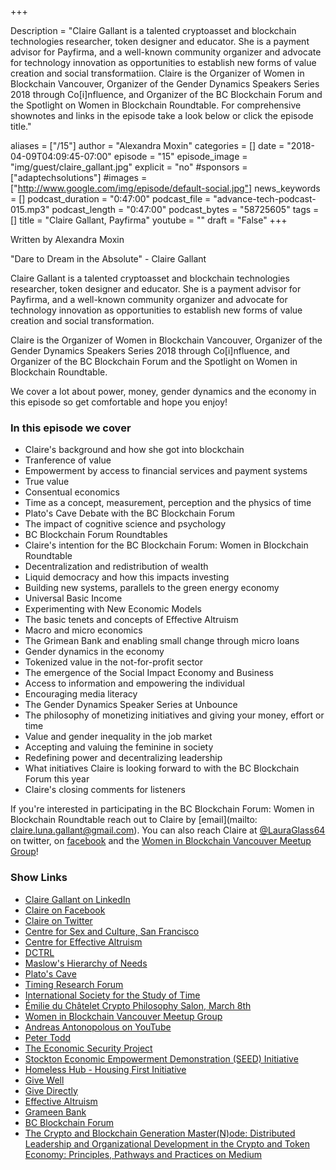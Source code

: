 +++

Description = "Claire Gallant is a talented cryptoasset and blockchain technologies researcher, token designer and educator. She is a payment advisor for Payfirma, and a well-known community organizer and advocate for technology innovation as opportunities to establish new forms of value creation and social transformatiion. Claire is the Organizer of Women in Blockchain Vancouver, Organizer of the Gender Dynamics Speakers Series 2018 through Co[i]nfluence, and Organizer of the BC Blockchain Forum and the Spotlight on Women in Blockchain Roundtable. For comprehensive shownotes and links in the episode take a look below or click the episode title."

aliases = ["/15"]
author = "Alexandra Moxin"
categories = []
date = "2018-04-09T04:09:45-07:00"
episode = "15"
episode_image = "img/guest/claire_gallant.jpg"
explicit = "no"
#sponsors = ["adaptechsolutions"]
#images = ["http://www.google.com/img/episode/default-social.jpg"]
news_keywords = []
podcast_duration = "0:47:00"
podcast_file = "advance-tech-podcast-015.mp3"
podcast_length = "0:47:00"
podcast_bytes = "58725605"
tags = []
title = "Claire Gallant, Payfirma"
youtube = ""
draft = "False"
+++

Written by Alexandra Moxin

"Dare to Dream in the Absolute" - Claire Gallant

Claire Gallant is a talented cryptoasset and blockchain technologies researcher, token designer and educator. She is a payment advisor for Payfirma, and a well-known community organizer and advocate for technology innovation as opportunities to establish new forms of value creation and social transformation.

Claire is the Organizer of Women in Blockchain Vancouver, Organizer of the Gender Dynamics Speakers Series 2018 through Co[i]nfluence, and Organizer of the BC Blockchain Forum and the Spotlight on Women in Blockchain Roundtable.

We cover a lot about power, money, gender dynamics and the economy in this episode so get comfortable and hope you enjoy!


### In this episode we cover
* Claire's background and how she got into blockchain
* Tranference of value
* Empowerment by access to financial services and payment systems
* True value
* Consentual economics
* Time as a concept, measurement, perception and the physics of time
* Plato's Cave Debate with the BC Blockchain Forum
* The impact of cognitive science and psychology
* BC Blockchain Forum Roundtables
* Claire's intention for the BC Blockchain Forum: Women in Blockchain Roundtable
* Decentralization and redistribution of wealth
* Liquid democracy and how this impacts investing
* Building new systems, parallels to the green energy economy
* Universal Basic Income
* Experimenting with New Economic Models
* The basic tenets and concepts of Effective Altruism
* Macro and micro economics
* The Grimean Bank and enabling small change through micro loans
* Gender dynamics in the economy
* Tokenized value in the not-for-profit sector
* The emergence of the Social Impact Economy and Business
* Access to information and empowering the individual
* Encouraging media literacy
* The Gender Dynamics Speaker Series at Unbounce
* The philosophy of monetizing initiatives and giving your money, effort or time
* Value and gender inequality in the job market
* Accepting and valuing the feminine in society
* Redefining power and decentralizing leadership
* What initiatives Claire is looking forward to with the BC Blockchain Forum this year
* Claire's closing comments for listeners

If you're interested in participating in the BC Blockchain Forum: Women in Blockchain Roundtable reach out to Claire by [email](mailto: claire.luna.gallant@gmail.com). You can also reach Claire at [@LauraGlass64](https://twitter.com/LauraGlass64) on twitter, on [facebook](https://www.facebook.com/claire.gallant2) and the [Women in Blockchain Vancouver Meetup Group](https://www.meetup.com/Women-in-Blockchain-Vancouver/)!


### Show Links

* [Claire Gallant on LinkedIn](https://www.linkedin.com/in/claire-gallant-4494b683)
* [Claire on Facebook](https://www.facebook.com/claire.gallant2)
* [Claire on Twitter](https://twitter.com/LauraGlass64)
* [Centre for Sex and Culture, San Francisco](http://www.sexandculture.org/)
* [Centre for Effective Altruism](https://www.centreforeffectivealtruism.org/)
* [DCTRL](https://www.meetup.com/dctrlvan/)
* [Maslow's Hierarchy of Needs](https://en.wikipedia.org/wiki/Maslow%27s_hierarchy_of_needs)
* [Plato's Cave](https://en.wikipedia.org/wiki/Allegory_of_the_Cave)
* [Timing Research Forum](http://timingforum.org/)
* [International Society for the Study of Time](http://www.studyoftime.org/)
* [Émilie du Châtelet Crypto Philosophy Salon, March 8th](https://www.picatic.com/event15130591965425)
* [Women in Blockchain Vancouver Meetup Group](https://www.meetup.com/Women-in-Blockchain-Vancouver/)
* [Andreas Antonopolous on YouTube](https://www.youtube.com/aantonop)
* [Peter Todd](https://petertodd.org/)
* [The Economic Security Project](https://economicsecurityproject.org/)
* [Stockton Economic Empowerment Demonstration (SEED) Initiative](https://www.stocktondemonstration.org/)
* [Homeless Hub - Housing First Initiative](http://homelesshub.ca/solutions/housing-accommodation-and-supports/housing-first)
* [Give Well](https://www.givewell.org/)
* [Give Directly](https://www.givedirectly.org/)
* [Effective Altruism](https://www.effectivealtruism.org/)
* [Grameen Bank](https://en.wikipedia.org/wiki/Grameen_Bank)
* [BC Blockchain Forum](https://www.meetup.com/BCBlockchainForum/)
* [The Crypto and Blockchain Generation Master(N)ode: Distributed Leadership and Organizational Development in the Crypto and Token Economy: Principles, Pathways and Practices on Medium](https://medium.com/distributed-economy)










